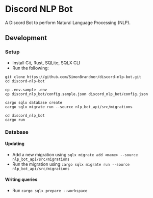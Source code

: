 # Discord NLP Bot

A Discord Bot to perform Natural Language Processing (NLP).

## Development

### Setup

- Install Git, Rust, SQLite, SQLX CLI
- Run the following:

```console
git clone https://github.com/SimonBrandner/discord-nlp-bot.git
cd discord-nlp-bot

cp .env.sample .env
cp discord_nlp_bot/config.sample.json discord_nlp_bot/config.json

cargo sqlx database create
cargo sqlx migrate run --source nlp_bot_api/src/migrations

cd discord_nlp_bot
cargo run
```

### Database

#### Updating

- Add a new migration using `sqlx migrate add <name> --source nlp_bot_api/src/migrations`
- Run the migration using `cargo sqlx migrate run --source nlp_bot_api/src/migrations`

#### Writing queries

- Run `cargo sqlx prepare --workspace`
